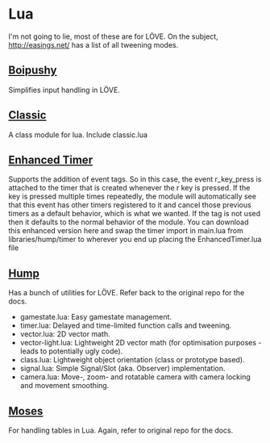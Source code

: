 # Lua

I'm not going to lie, most of these are for LÖVE. On the subject, http://easings.net/ has a list of all tweening modes.

## [Boipushy](https://github.com/adonaac/boipushy)

Simplifies input handling in LÖVE.

## [Classic](https://github.com/rxi/classic)

A class module for lua. Include classic.lua

## [Enhanced Timer](https://gist.github.com/anonymous/07496ce1500fb80a9b08c77c278f017a)

Supports the addition of event tags. So in this case, the event r_key_press is attached to the timer that is created whenever the r key is pressed. If the key is pressed multiple times repeatedly, the module will automatically see that this event has other timers registered to it and cancel those previous timers as a default behavior, which is what we wanted. If the tag is not used then it defaults to the normal behavior of the module. You can download this enhanced version here and swap the timer import in main.lua from libraries/hump/timer to wherever you end up placing the EnhancedTimer.lua file

## [Hump](https://github.com/vrld/hump)

Has a bunch of utilities for LÖVE. Refer back to the original repo for the docs.

* gamestate.lua: Easy gamestate management.
* timer.lua: Delayed and time-limited function calls and tweening.
* vector.lua: 2D vector math.
* vector-light.lua: Lightweight 2D vector math (for optimisation purposes - leads to potentially ugly code).
* class.lua: Lightweight object orientation (class or prototype based).
* signal.lua: Simple Signal/Slot (aka. Observer) implementation.
* camera.lua: Move-, zoom- and rotatable camera with camera locking and movement smoothing.

## [Moses](https://github.com/Yonaba/Moses/)

For handling tables in Lua. Again, refer to original repo for the docs.
